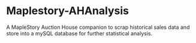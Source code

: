 # Maplestory-AHAnalysis
A MapleStory Auction House companion to scrap historical sales data and store into a mySQL database for further statistical analysis. 
